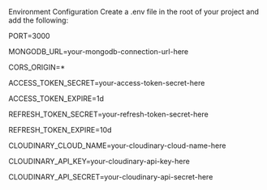 

Environment Configuration
Create a .env file in the root of your project and add the following:


PORT=3000

MONGODB_URL=your-mongodb-connection-url-here

CORS_ORIGIN=*

ACCESS_TOKEN_SECRET=your-access-token-secret-here

ACCESS_TOKEN_EXPIRE=1d

REFRESH_TOKEN_SECRET=your-refresh-token-secret-here


REFRESH_TOKEN_EXPIRE=10d

CLOUDINARY_CLOUD_NAME=your-cloudinary-cloud-name-here

CLOUDINARY_API_KEY=your-cloudinary-api-key-here

CLOUDINARY_API_SECRET=your-cloudinary-api-secret-here
